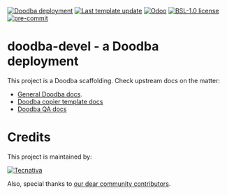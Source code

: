 [![Doodba deployment](https://img.shields.io/badge/deployment-doodba-informational)](https://github.com/Tecnativa/doodba)
[![Last template update](https://img.shields.io/badge/last%20template%20update-v4.0.0--5--gaab7e9d-informational)](https://github.com/Tecnativa/doodba-copier-template/tree/v4.0.0-5-gaab7e9d)
[![Odoo](https://img.shields.io/badge/odoo-v14.0-a3478a)](https://github.com/odoo/odoo/tree/14.0)
[![BSL-1.0 license](https://img.shields.io/badge/license-BSL--1.0-success})](LICENSE)
[![pre-commit](https://img.shields.io/badge/pre--commit-enabled-brightgreen?logo=pre-commit&logoColor=white)](https://pre-commit.com/)

# doodba-devel - a Doodba deployment

This project is a Doodba scaffolding. Check upstream docs on the matter:

- [General Doodba docs](https://github.com/Tecnativa/doodba).
- [Doodba copier template docs](https://github.com/Tecnativa/doodba-copier-template)
- [Doodba QA docs](https://github.com/Tecnativa/doodba-qa)

# Credits

This project is maintained by:

[![Tecnativa](https://www.tecnativa.com/r/H3p)](https://www.tecnativa.com/r/bb4)

Also, special thanks to
[our dear community contributors](https://github.com/Tecnativa/doodba-copier-template/graphs/contributors).
